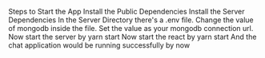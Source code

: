 Steps to Start the App
Install the Public Dependencies
Install the Server Dependencies
In the Server Directory there's a .env file. Change the value of mongodb inside the file. Set the value as your mongodb connection url.
Now start the server by yarn start
Now start the react by yarn start
And the chat application would be running successfully by now